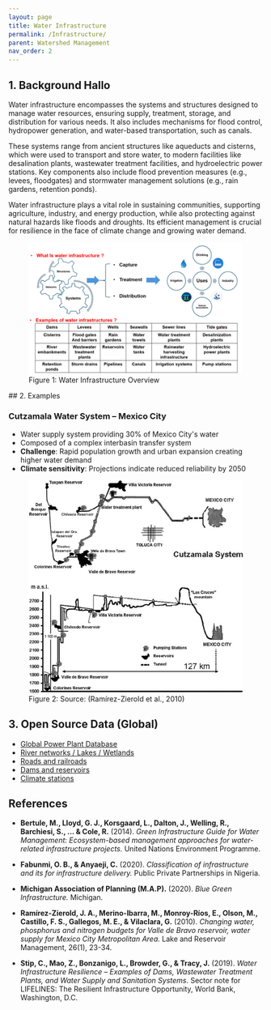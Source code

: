 ```yaml
---
layout: page
title: Water Infrastructure
permalink: /Infrastructure/
parent: Watershed Management
nav_order: 2
---
```


## 1. Background Hallo
Water infrastructure encompasses the systems and structures designed to manage water resources, ensuring supply, treatment, storage, and distribution for various needs. It also includes mechanisms for flood control, hydropower generation, and water-based transportation, such as canals.

These systems range from ancient structures like aqueducts and cisterns, which were used to transport and store water, to modern facilities like desalination plants, wastewater treatment facilities, and hydroelectric power stations. Key components also include flood prevention measures (e.g., levees, floodgates) and stormwater management solutions (e.g., rain gardens, retention ponds).

Water infrastructure plays a vital role in sustaining communities, supporting agriculture, industry, and energy production, while also protecting against natural hazards like floods and droughts. Its efficient management is crucial for resilience in the face of climate change and growing water demand.

<figure>
  <img src="./assets/infra1.png" alt="Cutzamala System Map">
  <figcaption>Figure 1: Water Infrastructure Overview</figcaption>
</figure>
## 2. Examples

### Cutzamala Water System – Mexico City
- Water supply system providing 30% of Mexico City's water
- Composed of a complex interbasin transfer system
- **Challenge**: Rapid population growth and urban expansion creating higher water demand
- **Climate sensitivity**: Projections indicate reduced reliability by 2050

<figure>
  <img src="../assets/Infra_example.png" alt="Cutzamala System Map">
  <figcaption>Figure 2: Source: (Ramírez-Zierold et al., 2010)</figcaption>
</figure>


## 3. Open Source Data (Global)
- <a href="https://old-datasets.wri.org/dataset/globalpowerplantdatabase" target="_blank" rel="noopener noreferrer">Global Power Plant Database</a>
- <a href="https://www.hydrosheds.org/products" target="_blank" rel="noopener noreferrer">River networks / Lakes / Wetlands</a>
- <a href="https://www.diva-gis.org/gdata" target="_blank" rel="noopener noreferrer">Roads and railroads</a>
- <a href="https://www.globaldamwatch.org/" target="_blank" rel="noopener noreferrer">Dams and reservoirs</a>
- <a href="https://www.ncei.noaa.gov/access/search/data-search/daily-summaries" target="_blank" rel="noopener noreferrer">Climate stations</a>

## References

- **Bertule, M., Lloyd, G. J., Korsgaard, L., Dalton, J., Welling, R., Barchiesi, S., ... & Cole, R.** (2014). *Green Infrastructure Guide for Water Management: Ecosystem-based management approaches for water-related infrastructure projects.* United Nations Environment Programme.

- **Fabunmi, O. B., & Anyaeji, C.** (2020). *Classification of infrastructure and its for infrastructure delivery.* Public Private Partnerships in Nigeria.

- **Michigan Association of Planning (M.A.P).** (2020). *Blue Green Infrastructure.* Michigan.

- **Ramírez-Zierold, J. A., Merino-Ibarra, M., Monroy-Ríos, E., Olson, M., Castillo, F. S., Gallegos, M. E., & Vilaclara, G.** (2010). *Changing water, phosphorus and nitrogen budgets for Valle de Bravo reservoir, water supply for Mexico City Metropolitan Area.* Lake and Reservoir Management, 26(1), 23-34.

- **Stip, C., Mao, Z., Bonzanigo, L., Browder, G., & Tracy, J.** (2019). *Water Infrastructure Resilience – Examples of Dams, Wastewater Treatment Plants, and Water Supply and Sanitation Systems.* Sector note for LIFELINES: The Resilient Infrastructure Opportunity, World Bank, Washington, D.C.